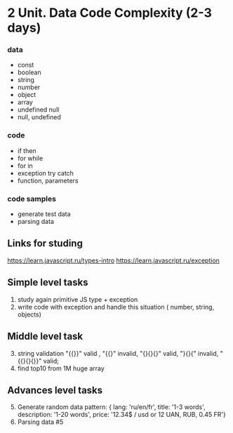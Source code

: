 # 2 Unit. Data Code Complexity (2-3 days)
### data
* const
* boolean
* string
* number
* object
* array
* undefined null
* null, undefined

### code
* if then
* for while
* for in
* exception try catch
* function, parameters
### code samples
* generate test data
* parsing data



## Links for studing
https://learn.javascript.ru/types-intro
https://learn.javascript.ru/exception

## Simple level tasks
1. study again primitive JS type + exception
2. write code with exception and handle this situation ( number, string, objects)

## Middle level task
3. string validation "{{}}" valid , "{{}" invalid, "{}{}{}" valid, "}{}{" invalid, "{{}{}{}}" valid;
4. find top10 from 1M huge array 

## Advances level tasks
5. Generate random data pattern: { lang: 'ru/en/fr', title: '1-3 words', description: '1-20 words', price: '12.34$ / usd or 12 UAN, RUB, 0.45 FR'}
6. Parsing data #5


